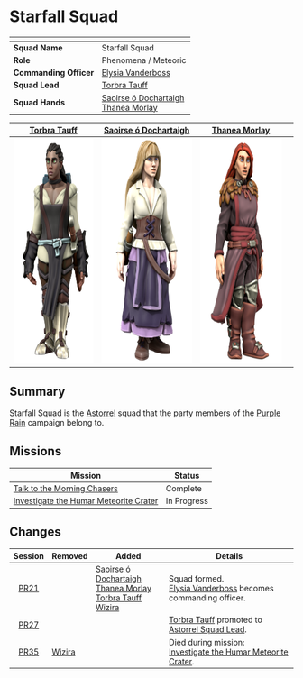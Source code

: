 # Starfall Squad

| []() | |
| --- | --- |
| **Squad Name** | Starfall Squad | squad.2
| **Role** | Phenomena / Meteoric |
| **Commanding Officer** | [Elysia Vanderboss](../../../characters/elysia-vanderboss.md) |
| **Squad Lead** | [Torbra Tauff](../../../characters/torbra-tauff.md) |
| **Squad Hands** | [Saoirse ó Dochartaigh](../../../characters/saoirse-o-dochartaigh.md)<br>[Thanea Morlay](../../../characters/thanea-morlay.md)  |

| [Torbra Tauff](../../../characters/torbra-tauff.md) | [Saoirse ó Dochartaigh](../../../characters/saoirse-o-dochartaigh.md) | [Thanea Morlay](../../../characters/thanea-morlay.md) ||
|:---:|:---:|:---:|:---:|
| <img src="https://raw.githubusercontent.com/jesskelsall/astarus-images/main/characters/portraits/c275fac3807fe83b.png" height="400" /> | <img src="https://raw.githubusercontent.com/jesskelsall/astarus-images/main/characters/portraits/96456245c79828b5.png" height="400" /> | <img src="https://raw.githubusercontent.com/jesskelsall/astarus-images/main/characters/portraits/db42750c63a0a387.png" height="400" /> ||

## Summary

Starfall Squad is the [Astorrel](../astorrel.md) squad that the party members of the [Purple Rain](../../../campaigns/C1-purple-rain.md) campaign belong to.

## Missions

| Mission | Status |
| --- | --- |
| [Talk to the Morning Chasers](../../../storylines/ended/talk-to-the-morning-chasers.md) | Complete |
| [Investigate the Humar Meteorite Crater](../../../storylines/investigate-the-humar-meteorite-crater.md) | In Progress |

## Changes

| Session | Removed | Added | Details |
|:---:| --- | --- | --- |
| [PR21](../../../sessions/completed/PR21.md) || [Saoirse ó Dochartaigh](../../../characters/saoirse-o-dochartaigh.md)<br>[Thanea Morlay](../../../characters/thanea-morlay.md)<br>[Torbra Tauff](../../../characters/torbra-tauff.md)<br>[Wizira](../../../characters/wizira.md) | Squad formed.<br>[Elysia Vanderboss](../../../characters/elysia-vanderboss.md) becomes commanding officer. |
| [PR27](../../../sessions/completed/PR27.md) ||| [Torbra Tauff](../../../characters/torbra-tauff.md) promoted to [Astorrel Squad Lead](../ranks/astorrel-squad-lead.md). |
| [PR35](../../../sessions/PR35.md) | [Wizira](../../../characters/wizira.md) || Died during mission:<br>[Investigate the Humar Meteorite Crater](../../../storylines/investigate-the-humar-meteorite-crater.md). |
